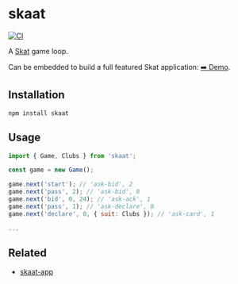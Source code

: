 # skaat

[![CI](https://github.com/nikku/skaat/actions/workflows/CI.yml/badge.svg)](https://github.com/nikku/skaat/actions/workflows/CI.yml)

A [Skat](https://en.wikipedia.org/wiki/Skat_%28card_game%29) game loop.

Can be embedded to build a full featured Skat application: [:arrow_right: Demo](https://nikku.github.io/skaat-app/).


## Installation

```
npm install skaat
```


## Usage

```javascript
import { Game, Clubs } from 'skaat';

const game = new Game();

game.next('start'); // 'ask-bid', 2
game.next('pass', 2); // 'ask-bid', 0
game.next('bid', 0, 24); // 'ask-ack', 1
game.next('pass', 1); // 'ask-declare', 0
game.next('declare', 0, { suit: Clubs }); // 'ask-card', 1

...
```


## Related

* [skaat-app](https://github.com/nikku/skaat-app)